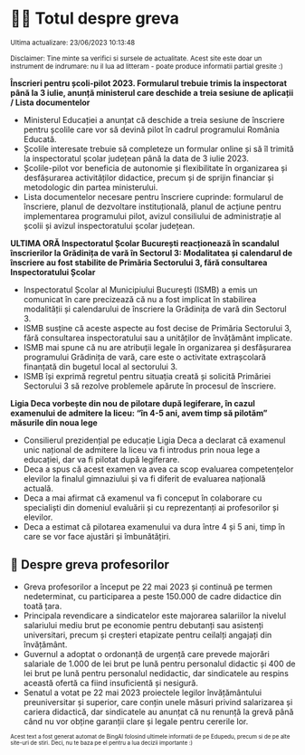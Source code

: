 # 👩‍🏫 Totul despre greva
<sub>Ultima actualizare: 23/06/2023 10:13:48</sub>

<sub>Disclaimer: Tine minte sa verifici si sursele de actualitate. Acest site este doar un instrument de indrumare: nu il lua ad litteram - poate produce informatii partial gresite :)</sub>

**Înscrieri pentru școli-pilot 2023. Formularul trebuie trimis la inspectorat până la 3 iulie, anunță ministerul care deschide a treia sesiune de aplicații / Lista documentelor**

- Ministerul Educației a anunțat că deschide a treia sesiune de înscriere pentru școlile care vor să devină pilot în cadrul programului România Educată.
- Școlile interesate trebuie să completeze un formular online și să îl trimită la inspectoratul școlar județean până la data de 3 iulie 2023.
- Școlile-pilot vor beneficia de autonomie și flexibilitate în organizarea și desfășurarea activităților didactice, precum și de sprijin financiar și metodologic din partea ministerului.
- Lista documentelor necesare pentru înscriere cuprinde: formularul de înscriere, planul de dezvoltare instituțională, planul de acțiune pentru implementarea programului pilot, avizul consiliului de administrație al școlii și avizul inspectoratului școlar județean.

**ULTIMA ORĂ Inspectoratul Școlar București reacționează în scandalul înscrierilor la Grădinița de vară în Sectorul 3: Modalitatea și calendarul de înscriere au fost stabilite de Primăria Sectorului 3, fără consultarea Inspectoratului Școlar**

- Inspectoratul Școlar al Municipiului București (ISMB) a emis un comunicat în care precizează că nu a fost implicat în stabilirea modalității și calendarului de înscriere la Grădinița de vară din Sectorul 3.
- ISMB susține că aceste aspecte au fost decise de Primăria Sectorului 3, fără consultarea inspectoratului sau a unităților de învățământ implicate.
- ISMB mai spune că nu are atribuții legale în organizarea și desfășurarea programului Grădinița de vară, care este o activitate extrașcolară finanțată din bugetul local al sectorului 3.
- ISMB își exprimă regretul pentru situația creată și solicită Primăriei Sectorului 3 să rezolve problemele apărute în procesul de înscriere.

**Ligia Deca vorbește din nou de pilotare după legiferare, în cazul examenului de admitere la liceu: “în 4-5 ani, avem timp să pilotăm” măsurile din noua lege**

- Consilierul prezidențial pe educație Ligia Deca a declarat că examenul unic național de admitere la liceu va fi introdus prin noua lege a educației, dar va fi pilotat după legiferare.
- Deca a spus că acest examen va avea ca scop evaluarea competențelor elevilor la finalul gimnaziului și va fi diferit de evaluarea națională actuală.
- Deca a mai afirmat că examenul va fi conceput în colaborare cu specialiști din domeniul evaluării și cu reprezentanți ai profesorilor și elevilor.
- Deca a estimat că pilotarea examenului va dura între 4 și 5 ani, timp în care se vor face ajustări și îmbunătățiri.

## 🏫 Despre greva profesorilor

- Greva profesorilor a început pe 22 mai 2023 și continuă pe termen nedeterminat, cu participarea a peste 150.000 de cadre didactice din toată țara.
- Principala revendicare a sindicatelor este majorarea salariilor la nivelul salariului mediu brut pe economie pentru debutanți sau asistenți universitari, precum și creșteri etapizate pentru ceilalți angajați din învățământ.
- Guvernul a adoptat o ordonanță de urgență care prevede majorări salariale de 1.000 de lei brut pe lună pentru personalul didactic și 400 de lei brut pe lună pentru personalul nedidactic, dar sindicatele au respins această ofertă ca fiind insuficientă și nesigură.
- Senatul a votat pe 22 mai 2023 proiectele legilor învățământului preuniversitar și superior, care conțin unele măsuri privind salarizarea și cariera didactică, dar sindicatele au anunțat că nu renunță la grevă până când nu vor obține garanții clare și legale pentru cererile lor.


<sub><sub>Acest text a fost generat automat de BingAI folosind ultimele informatii de pe Edupedu, precum si de pe alte site-uri de stiri. Deci, nu te baza pe el pentru a lua decizii importante :)</sub></sub>